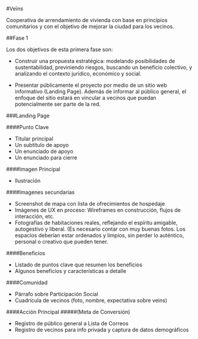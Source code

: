 #Veïns


Cooperativa de arrendamiento de vivienda con base en principios comunitarios y con el objetivo de mejorar la ciudad para los vecinos.



##Fase 1

Los dos objetivos de esta primera fase son:

- Construir una propuesta estratégica: modelando posibilidades de sustentabilidad, previniendo riesgos, buscando un beneficio colectivo, y analizando el contexto jurídico, económico y social.

- Presentar públicamente el proyecto por medio de un sitio web informativo (Landing Page). Además de informar al público general, el enfoque del sitio estará en vincular a vecinos que puedan potencialmente ser parte de la red.


###Landing Page


####Punto Clave
- Titular principal
- Un subtítulo de apoyo
- Un enunciado de apoyo
- Un enunciado para cierre

####Imagen Principal
- Ilustración

####Imagenes secundarias
- Screenshot de mapa con lista de ofrecimientos de hospedaje
- Imágenes de UX en proceso: Wireframes en construcción, flujos de interacción, etc.
- Fotografías de habitaciones reales, reflejando el espíritu amigable, autogestivo y liberal. (Es necesario contar con muy buenas fotos. Los espacios deberían estar ordenados y limpios, sin perder lo auténtico, personal o creativo que pueden tener.





####Beneficios


- Listado de puntos clave que resumen los beneficios
- Algunos beneficios y características a detalle


####Comunidad

* Párrafo sobre Participación Social
* Cuadrícula de vecinos (foto, nombre, expectativa sobre veins)



####Acción Principal
#####(Meta de Conversión)

* Registro de público general a Lista de Correos
* Registro de vecinos para info privada y captura de datos demográficos
